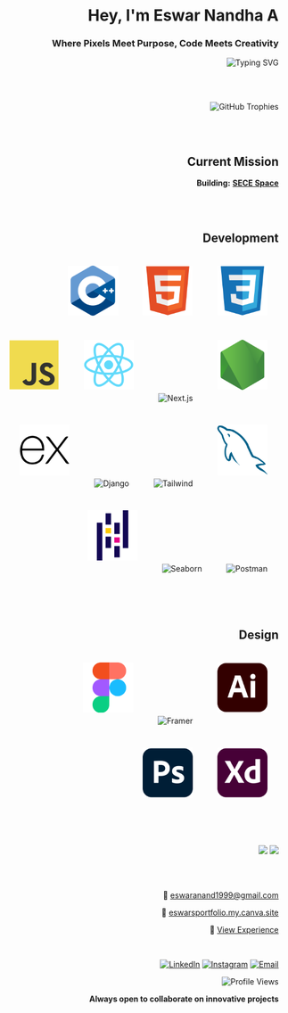 <div align="right">

# **Hey, I'm Eswar Nandha A**

</div>

<div align="right">
  
### **Where Pixels Meet Purpose, Code Meets Creativity**

<img src="https://readme-typing-svg.herokuapp.com?font=Montserrat&size=22&duration=3000&pause=1000&color=00D9FF&center=false&vCenter=true&width=500&lines=Design+Architect+Code+Craftsman;Creative+Developer;UI+UX+Wizard;Full-Stack+Innovator" alt="Typing SVG" />

</div>

<br><br>

<div align="right">

<img src="https://github-profile-trophy.vercel.app/?username=eswarnandha-a&theme=radical&no-frame=true&no-bg=true&margin-w=20&column=4&rank=SECRET,SSS,SS,S,AAA,AA,A" alt="GitHub Trophies" />

</div>

<br><br>

<div align="right">

## **Current Mission**

**Building:** [**SECE Space**](https://github.com/eswarnandha-a/sece-space)

</div>

<br><br>

<div align="right">

## **Development**

<p align="right">
<img src="https://raw.githubusercontent.com/devicons/devicon/master/icons/cplusplus/cplusplus-original.svg" alt="C++" width="90" height="90" style="margin: 20px; transition: transform 0.3s ease;"/>
<img src="https://raw.githubusercontent.com/devicons/devicon/master/icons/html5/html5-original.svg" alt="HTML5" width="90" height="90" style="margin: 20px; transition: transform 0.3s ease;"/>
<img src="https://raw.githubusercontent.com/devicons/devicon/master/icons/css3/css3-original.svg" alt="CSS3" width="90" height="90" style="margin: 20px; transition: transform 0.3s ease;"/>
<img src="https://raw.githubusercontent.com/devicons/devicon/master/icons/javascript/javascript-original.svg" alt="JavaScript" width="90" height="90" style="margin: 20px; transition: transform 0.3s ease;"/>
<img src="https://raw.githubusercontent.com/devicons/devicon/master/icons/react/react-original.svg" alt="React" width="90" height="90" style="margin: 20px; transition: transform 0.3s ease;"/>
<img src="https://cdn.worldvectorlogo.com/logos/nextjs-2.svg" alt="Next.js" width="90" height="90" style="margin: 20px; transition: transform 0.3s ease;"/>
<img src="https://raw.githubusercontent.com/devicons/devicon/master/icons/nodejs/nodejs-original.svg" alt="Node.js" width="90" height="90" style="margin: 20px; transition: transform 0.3s ease;"/>
<img src="https://raw.githubusercontent.com/devicons/devicon/master/icons/express/express-original.svg" alt="Express" width="90" height="90" style="margin: 20px; transition: transform 0.3s ease;"/>
<img src="https://cdn.worldvectorlogo.com/logos/django.svg" alt="Django" width="90" height="90" style="margin: 20px; transition: transform 0.3s ease;"/>
<img src="https://www.vectorlogo.zone/logos/tailwindcss/tailwindcss-icon.svg" alt="Tailwind" width="90" height="90" style="margin: 20px; transition: transform 0.3s ease;"/>
<img src="https://raw.githubusercontent.com/devicons/devicon/master/icons/mysql/mysql-original.svg" alt="MySQL" width="90" height="90" style="margin: 20px; transition: transform 0.3s ease;"/>
<img src="https://raw.githubusercontent.com/devicons/devicon/2ae2a900d2f041da66e950e4d48052658d850630/icons/pandas/pandas-original.svg" alt="Pandas" width="90" height="90" style="margin: 20px; transition: transform 0.3s ease;"/>
<img src="https://seaborn.pydata.org/_images/logo-mark-lightbg.svg" alt="Seaborn" width="90" height="90" style="margin: 20px; transition: transform 0.3s ease;"/>
<img src="https://www.vectorlogo.zone/logos/getpostman/getpostman-icon.svg" alt="Postman" width="90" height="90" style="margin: 20px; transition: transform 0.3s ease;"/>
</p>

</div>

<br><br>

<div align="right">

## **Design**

<p align="right">
<img src="https://raw.githubusercontent.com/devicons/devicon/master/icons/figma/figma-original.svg" alt="Figma" width="90" height="90" style="margin: 20px; transition: transform 0.3s ease;"/>
<img src="https://www.vectorlogo.zone/logos/framer/framer-icon.svg" alt="Framer" width="90" height="90" style="margin: 20px; transition: transform 0.3s ease;"/>
<img src="https://raw.githubusercontent.com/devicons/devicon/master/icons/illustrator/illustrator-plain.svg" alt="Illustrator" width="90" height="90" style="margin: 20px; transition: transform 0.3s ease;"/>
<img src="https://raw.githubusercontent.com/devicons/devicon/master/icons/photoshop/photoshop-plain.svg" alt="Photoshop" width="90" height="90" style="margin: 20px; transition: transform 0.3s ease;"/>
<img src="https://raw.githubusercontent.com/devicons/devicon/master/icons/xd/xd-plain.svg" alt="XD" width="90" height="90" style="margin: 20px; transition: transform 0.3s ease;"/>
</p>

</div>

<br><br>

<div align="right">

<img height="180em" src="https://github-readme-stats.vercel.app/api?username=eswarnandha-a&show_icons=true&theme=tokyonight&include_all_commits=true&count_private=true&hide_border=true"/>
<img height="180em" src="https://github-readme-stats.vercel.app/api/top-langs/?username=eswarnandha-a&layout=compact&langs_count=8&theme=tokyonight&hide_border=true"/>

</div>

<br><br>

<div align="right">

📧 [eswaranand1999@gmail.com](mailto:eswaranand1999@gmail.com)

💼 [eswarsportfolio.my.canva.site](https://eswarsportfolio.my.canva.site)

📄 [View Experience](https://drive.google.com/drive/folders/1fRZithJMrjCdi0fbbvswZq7F1YGwzb_O)

</div>

<br>

<div align="right">

[![LinkedIn](https://img.shields.io/badge/LinkedIn-0077B5?style=for-the-badge&logo=linkedin&logoColor=white)](https://linkedin.com/in/eswar-anand13)
[![Instagram](https://img.shields.io/badge/Instagram-E4405F?style=for-the-badge&logo=instagram&logoColor=white)](https://instagram.com/eswaranand_)
[![Email](https://img.shields.io/badge/Email-D14836?style=for-the-badge&logo=gmail&logoColor=white)](mailto:eswaranand1999@gmail.com)

<img src="https://komarev.com/ghpvc/?username=eswarnandha-a&label=Profile%20Views&color=00d9ff&style=for-the-badge" alt="Profile Views" />

**Always open to collaborate on innovative projects**

</div>

